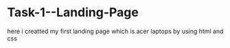 # Task-1--Landing-Page
here i creatted my first landing page which is acer laptops by using html and css
